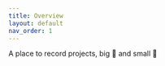 ```yaml
---
title: Overview
layout: default
nav_order: 1
---
```


A place to record projects, big 🚀 and small 🔋

<!-- try permalinks for other pages? -->
